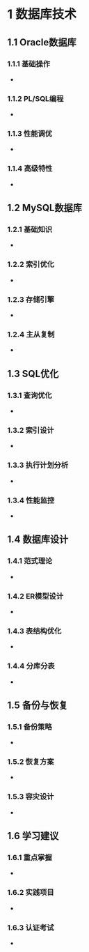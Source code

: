 # 1 数据库技术

## 1.1 Oracle数据库

### 1.1.1 基础操作
- 

### 1.1.2 PL/SQL编程
- 

### 1.1.3 性能调优
- 

### 1.1.4 高级特性
- 

## 1.2 MySQL数据库

### 1.2.1 基础知识
- 

### 1.2.2 索引优化
- 

### 1.2.3 存储引擎
- 

### 1.2.4 主从复制
- 

## 1.3 SQL优化

### 1.3.1 查询优化
- 

### 1.3.2 索引设计
- 

### 1.3.3 执行计划分析
- 

### 1.3.4 性能监控
- 

## 1.4 数据库设计

### 1.4.1 范式理论
- 

### 1.4.2 ER模型设计
- 

### 1.4.3 表结构优化
- 

### 1.4.4 分库分表
- 

## 1.5 备份与恢复

### 1.5.1 备份策略
- 

### 1.5.2 恢复方案
- 

### 1.5.3 容灾设计
- 

## 1.6 学习建议

### 1.6.1 重点掌握
- 

### 1.6.2 实践项目
- 

### 1.6.3 认证考试
- 